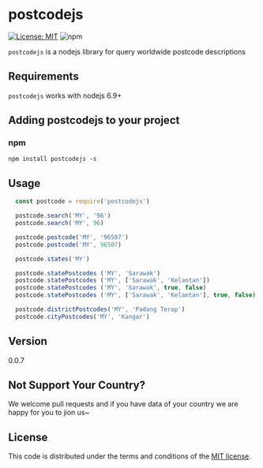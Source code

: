 # postcodejs

[![License: MIT](https://img.shields.io/badge/license-MIT-blue.svg?style=flat)](http://opensource.org/licenses/MIT)
![npm](https://img.shields.io/npm/v/npm.svg)


`postcodejs` is a nodejs library for query worldwide postcode descriptions

## Requirements

`postcodejs` works with nodejs 6.9+

## Adding postcodejs to your project

### npm
`npm install postcodejs -s`

## Usage

```js
  const postcode = require('postcodejs')

  postcode.search('MY', '96')
  postcode.search('MY', 96)

  postcode.postcode('MY', '96507')
  postcode.postcode('MY', 96507)

  postcode.states('MY')

  postcode.statePostcodes ('MY', 'Sarawak')
  postcode.statePostcodes ('MY', ['Sarawak', 'Kelantan'])
  postcode.statePostcodes ('MY', 'Sarawak', true, false)
  postcode.statePostcodes ('MY', ['Sarawak', 'Kelantan'], true, false)

  postcode.districtPostcodes('MY', 'Padang Terap')
  postcode.cityPostcodes('MY', 'Kangar')
```

## Version
0.0.7

## Not Support Your Country?
We welcome pull requests and if you have data of your country we are happy for you to jion us~

## License

This code is distributed under the terms and conditions of the [MIT license](LICENSE).
